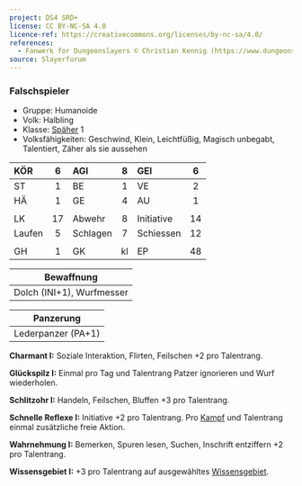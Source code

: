 ```yaml
---
project: DS4 SRD+
license: CC BY-NC-SA 4.0
licence-ref: https://creativecommons.org/licenses/by-nc-sa/4.0/
references: 
  - Fanwerk for Dungeonslayers © Christian Kennig (https://www.dungeonslayers.net/)
source: Slayerforum
---
```


### Falschspieler

- Gruppe: Humanoide
- Volk: Halbling
- Klasse: [Späher](../../grw/charaktere-klasse-spaeher.md) 1
- Volksfähigkeiten: Geschwind, Klein, Leichtfüßig, Magisch unbegabt, Talentiert, Zäher als sie aussehen

| KÖR    |  6  | AGI      |  8  | GEI        |  6  |
| :----- | :-: | :------- | :-: | :--------- | :-: |
| ST     |  1  | BE       |  1  | VE         |  2  |
| HÄ     |  1  | GE       |  4  | AU         |  1  |
|        |     |          |     |            |     |
| LK     | 17  | Abwehr   |  8  | Initiative | 14  |
| Laufen |  5  | Schlagen |  7  | Schiessen  | 12  |
|        |     |          |     |            |     |
| GH     |  1  | GK       | kl  | EP         | 48  |

|        Bewaffnung         |
| :-----------------------: |
| Dolch (INI+1), Wurfmesser |

|     Panzerung      |
| :----------------: |
| Lederpanzer (PA+1) |

**Charmant I:** Soziale Interaktion, Flirten, Feilschen +2 pro Talentrang.

**Glückspilz I:** Einmal pro Tag und Talentrang Patzer ignorieren und Wurf wiederholen.

**Schlitzohr I:** Handeln, Feilschen, Bluffen +3 pro Talentrang.

**Schnelle Reflexe I:** Initiative +2 pro Talentrang. Pro [Kampf](../../grw/regeln-kampf.md) und Talentrang einmal zusätzliche freie Aktion.

**Wahrnehmung I:** Bemerken, Spuren lesen, Suchen, Inschrift entziffern +2 pro Talentrang.

**Wissensgebiet I:** +3 pro Talentrang auf ausgewähltes [Wissensgebiet](../../grw/talente/wissensgebiet.md).

